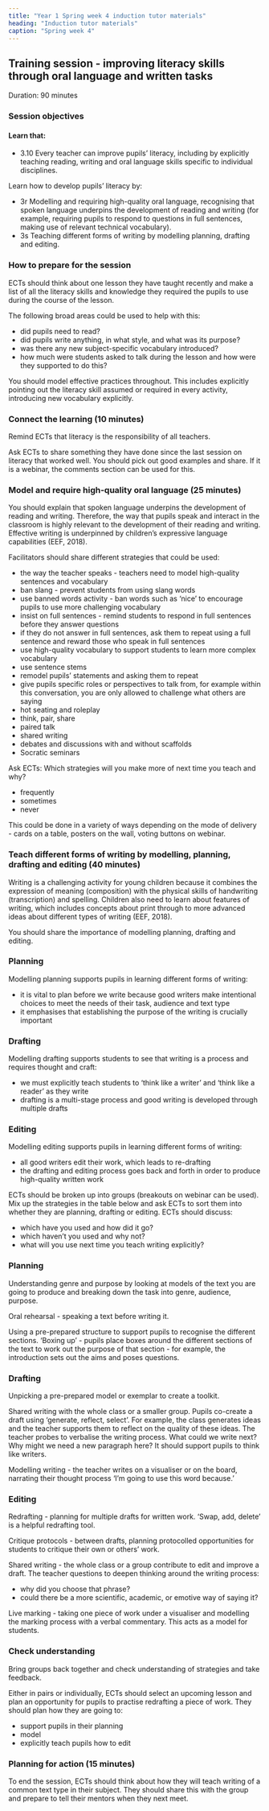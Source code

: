 ```yaml
---
title: "Year 1 Spring week 4 induction tutor materials"
heading: "Induction tutor materials"
caption: "Spring week 4"
---
```


## Training session - improving literacy skills through oral language and written tasks

Duration: 90 minutes

### Session objectives

#### Learn that:

- 3.10 Every teacher can improve pupils’ literacy, including by explicitly teaching reading, writing and oral language skills specific to individual disciplines.

Learn how to develop pupils’ literacy by:

- 3r Modelling and requiring high-quality oral language, recognising that spoken language underpins the development of reading and writing (for example, requiring pupils to respond to questions in full sentences, making use of relevant technical vocabulary).
- 3s Teaching different forms of writing by modelling planning, drafting and editing.

### How to prepare for the session

ECTs should think about one lesson they have taught recently and make a list of all the literacy skills and knowledge they required the pupils to use during the course of the lesson.

The following broad areas could be used to help with this:

- did pupils need to read?
- did pupils write anything, in what style, and what was its purpose?
- was there any new subject-specific vocabulary introduced?
- how much were students asked to talk during the lesson and how were they supported to do this?

You should model effective practices throughout. This includes explicitly pointing out the literacy skill assumed or required in every activity, introducing new vocabulary explicitly.

### Connect the learning (10 minutes)

Remind ECTs that literacy is the responsibility of all teachers.

Ask ECTs to share something they have done since the last session on literacy that worked well. You should pick out good examples and share. If it is a webinar, the comments section can be used for this.

### Model and require high-quality oral language (25 minutes)

You should explain that spoken language underpins the development of reading and writing. Therefore, the way that pupils speak and interact in the classroom is highly relevant to the development of their reading and writing. Effective writing is underpinned by children’s expressive language capabilities (EEF, 2018).

Facilitators should share different strategies that could be used:

- the way the teacher speaks - teachers need to model high-quality sentences and vocabulary
- ban slang - prevent students from using slang words
- use banned words activity - ban words such as ‘nice’ to encourage pupils to use more challenging vocabulary
- insist on full sentences - remind students to respond in full sentences before they answer questions
- if they do not answer in full sentences, ask them to repeat using a full sentence and reward those who speak in full sentences
- use high-quality vocabulary to support students to learn more complex vocabulary
- use sentence stems
- remodel pupils’ statements and asking them to repeat
- give pupils specific roles or perspectives to talk from, for example within this conversation, you are only allowed to challenge what others are saying
- hot seating and roleplay
- think, pair, share
- paired talk
- shared writing
- debates and discussions with and without scaffolds
- Socratic seminars

Ask ECTs: Which strategies will you make more of next time you teach and why?

- frequently
- sometimes
- never

This could be done in a variety of ways depending on the mode of delivery - cards on a table, posters on the wall, voting buttons on webinar.

### Teach different forms of writing by modelling, planning, drafting and editing (40 minutes)

Writing is a challenging activity for young children because it combines the expression of meaning (composition) with the physical skills of handwriting (transcription) and spelling. Children also need to learn about features of writing, which includes concepts about print through to more advanced ideas about different types of writing (EEF, 2018).

You should share the importance of modelling planning, drafting and editing.

### Planning

Modelling planning supports pupils in learning different forms of writing:

- it is vital to plan before we write because good writers make intentional choices to meet the needs of their task, audience and text type
- it emphasises that establishing the purpose of the writing is crucially important

### Drafting

Modelling drafting supports students to see that writing is a process and requires thought and craft:

- we must explicitly teach students to ‘think like a writer’ and ‘think like a reader’ as they write
- drafting is a multi-stage process and good writing is developed through multiple drafts

### Editing

Modelling editing supports pupils in learning different forms of writing:

- all good writers edit their work, which leads to re-drafting
- the drafting and editing process goes back and forth in order to produce high-quality written work

ECTs should be broken up into groups (breakouts on webinar can be used). Mix up the strategies in the table below and ask ECTs to sort them into whether they are planning, drafting or editing. ECTs should discuss:

- which have you used and how did it go?
- which haven’t you used and why not?
- what will you use next time you teach writing explicitly?

### Planning

Understanding genre and purpose by looking at models of the text you are going to produce and breaking down the task into genre, audience, purpose.

Oral rehearsal - speaking a text before writing it.

Using a pre-prepared structure to support pupils to recognise the different sections. 
‘Boxing up’ - pupils place boxes around the different sections of the text to work out the purpose of that section - for example, the introduction sets out the aims and poses questions.

### Drafting

Unpicking a pre-prepared model or exemplar to create a toolkit.

Shared writing with the whole class or a smaller group. Pupils co-create a draft using ‘generate, reflect, select’. For example, the class generates ideas and the teacher supports them to reflect on the quality of these ideas. The teacher probes to verbalise the writing process. What could we write next? Why might we need a new paragraph here? It should support pupils to think like writers.

Modelling writing - the teacher writes on a visualiser or on the board, narrating their thought process ‘I’m going to use this word because.’

### Editing

Redrafting - planning for multiple drafts for written work. ‘Swap, add, delete’ is a helpful redrafting tool.

Critique protocols - between drafts, planning protocolled opportunities for students to critique their own or others’ work.

Shared writing - the whole class or a group contribute to edit and improve a draft. The teacher questions to deepen thinking around the writing process:

- why did you choose that phrase?
- could there be a more scientific, academic, or emotive way of saying it?

Live marking - taking one piece of work under a visualiser and modelling the marking process with a verbal commentary. This acts as a model for students.

### Check understanding

Bring groups back together and check understanding of strategies and take feedback.

Either in pairs or individually, ECTs should select an upcoming lesson and plan an opportunity for pupils to practise redrafting a piece of work. They should plan how they are going to:

- support pupils in their planning
- model
- explicitly teach pupils how to edit

### Planning for action (15 minutes)

To end the session, ECTs should think about how they will teach writing of a common text type in their subject. They should share this with the group and prepare to tell their mentors when they next meet.